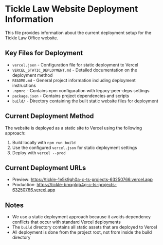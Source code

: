 # Tickle Law Website Deployment Information

This file provides information about the current deployment setup for the Tickle Law Office website.

## Key Files for Deployment

- `vercel.json` - Configuration file for static deployment to Vercel
- `VERCEL_STATIC_DEPLOYMENT.md` - Detailed documentation on the deployment method
- `README.md` - General project information including deployment instructions
- `.npmrc` - Contains npm configuration with legacy-peer-deps settings
- `package.json` - Contains project dependencies and scripts
- `build/` - Directory containing the built static website files for deployment

## Current Deployment Method

The website is deployed as a static site to Vercel using the following approach:

1. Build locally with `npm run build`
2. Use the configured `vercel.json` for static deployment settings
3. Deploy with `vercel --prod`

## Current Deployment URLs

- Preview: https://tickle-1e5k9gh0a-c-ts-projects-63250766.vercel.app
- Production: https://tickle-bmxglqb4g-c-ts-projects-63250766.vercel.app

## Notes

- We use a static deployment approach because it avoids dependency conflicts that occur with standard Vercel deployments
- The `build` directory contains all static assets that are deployed to Vercel
- All deployment is done from the project root, not from inside the build directory 